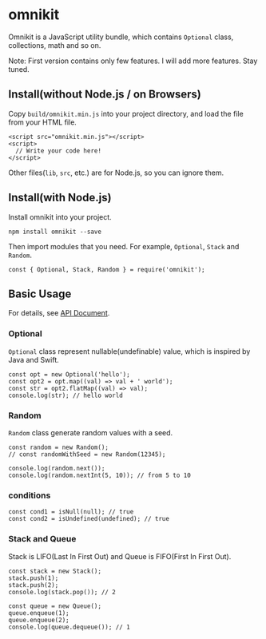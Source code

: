 # omnikit

Omnikit is a JavaScript utility bundle, which contains `Optional` class, collections, math and so on.

Note: First version contains only few features. I will add more features. Stay tuned.

## Install(without Node.js / on Browsers)

Copy `build/omnikit.min.js` into your project directory,
and load the file from your HTML file.

```
<script src="omnikit.min.js"></script>
<script>
  // Write your code here!
</script>
```

Other files(`lib`, `src`, etc.) are for Node.js, so you can ignore them.

## Install(with Node.js)

Install omnikit into your project.

```
npm install omnikit --save
```

Then import modules that you need. For example, `Optional`, `Stack` and `Random`.

```
const { Optional, Stack, Random } = require('omnikit');
```

## Basic Usage

For details, see [API Document](https://kotofurumiya.github.io/omnikit/).

### Optional

`Optional` class represent nullable(undefinable) value, which is inspired by Java and Swift.

```
const opt = new Optional('hello');
const opt2 = opt.map((val) => val + ' world');
const str = opt2.flatMap((val) => val);
console.log(str); // hello world
```

### Random

`Random` class generate random values with a seed.

```
const random = new Random();
// const randomWithSeed = new Random(12345);

console.log(random.next());
console.log(random.nextInt(5, 10)); // from 5 to 10
```

### conditions

```
const cond1 = isNull(null); // true
const cond2 = isUndefined(undefined); // true
```

### Stack and Queue

Stack is LIFO(Last In First Out) and Queue is FIFO(First In First Out).

```
const stack = new Stack();
stack.push(1);
stack.push(2);
console.log(stack.pop()); // 2

const queue = new Queue();
queue.enqueue(1);
queue.enqueue(2);
console.log(queue.dequeue()); // 1
```